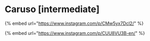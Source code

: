 # Caruso \[intermediate]

{% embed url="https://www.instagram.com/p/CMw5yx7Dcl2/" %}

{% embed url="https://www.instagram.com/p/CUU8VU3B-en/" %}
